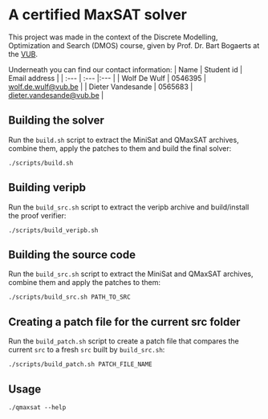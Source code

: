 # A certified MaxSAT solver

This project was made in the context of the Discrete Modelling, Optimization and Search (DMOS) course, given by Prof. Dr. Bart Bogaerts at the [VUB](https://www.vub.be/).

Underneath you can find our contact information:
| Name | Student id | Email address |
| :--- | :--- |:--- |
| Wolf De Wulf | 0546395 | [wolf.de.wulf@vub.be](mailto:wolf.de.wulf@vub.be) |
| Dieter Vandesande | 0565683 | [dieter.vandesande@vub.be](mailto:dieter.vandesande@vub.be) |

## Building the solver

Run the `build.sh` script to extract the MiniSat and QMaxSAT archives, combine them, apply the patches to them and build the final solver:

```console
./scripts/build.sh
```

## Building veripb

Run the `build_src.sh` script to extract the veripb archive and build/install the proof verifier:

```console
./scripts/build_veripb.sh
```

## Building the source code

Run the `build_src.sh` script to extract the MiniSat and QMaxSAT archives, combine them and apply the patches to them:

```console
./scripts/build_src.sh PATH_TO_SRC
```

## Creating a patch file for the current src folder

Run the `build_patch.sh` script to create a patch file that compares the current `src` to a fresh `src` built by `build_src.sh`:

```console
./scripts/build_patch.sh PATCH_FILE_NAME
```

## Usage

```console
./qmaxsat --help
```
